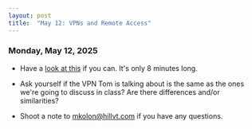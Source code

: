 ```yaml
---
layout: post
title:  "May 12: VPNs and Remote Access"
---
```


### Monday, May 12, 2025
- Have a [look at this](https://www.youtube.com/watch?v=WVDQEoe6ZWY) if you can. It's only 8 minutes long.
- Ask yourself if the VPN Tom is talking about is the same as the ones we're going to discuss in class? Are there differences and/or similarities?

- Shoot a note to mkolon@hillvt.com if you have any questions.  


